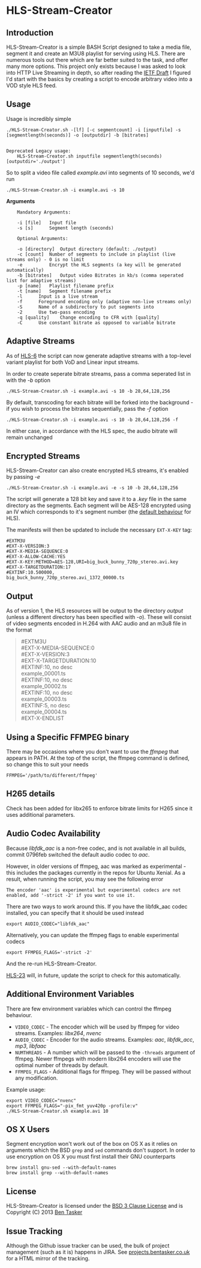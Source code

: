 HLS-Stream-Creator
==================

Introduction
-------------

HLS-Stream-Creator is a simple BASH Script designed to take a media file, segment it and create an M3U8 playlist for serving using HLS.
There are numerous tools out there which are far better suited to the task, and offer many more options. This project only exists because I was asked to look
into HTTP Live Streaming in depth, so after reading the [IETF Draft](http://tools.ietf.org/html/draft-pantos-http-live-streaming-11 "HLS on IETF") I figured I'd start with the basics by creating a script to encode arbitrary video into a VOD style HLS feed.



Usage
------

Usage is incredibly simple

```
./HLS-Stream-Creator.sh -[lf] [-c segmentcount] -i [inputfile] -s [segmentlength(seconds)] -o [outputdir] -b [bitrates]


Deprecated Legacy usage:
	HLS-Stream-Creator.sh inputfile segmentlength(seconds) [outputdir='./output']

```

So to split a video file called *example.avi* into segments of 10 seconds, we'd run

```
./HLS-Stream-Creator.sh -i example.avi -s 10
```

**Arguments**

```
    Mandatory Arguments:

	-i [file]	Input file
	-s [s]		Segment length (seconds)

    Optional Arguments:

	-o [directory]	Output directory (default: ./output)
	-c [count]	Number of segments to include in playlist (live streams only) - 0 is no limit
	-e      	Encrypt the HLS segments (a key will be generated automatically)
	-b [bitrates]	Output video Bitrates in kb/s (comma seperated list for adaptive streams)
	-p [name]	Playlist filename prefix
	-t [name]	Segment filename prefix
	-l		Input is a live stream
	-f		Foreground encoding only (adaptive non-live streams only)
	-S		Name of a subdirectory to put segments into
	-2		Use two-pass encoding
	-q [quality]	Change encoding to CFR with [quality]
	-C		Use constant bitrate as opposed to variable bitrate
```


Adaptive Streams
------------------

As of [HLS-6](http://projects.bentasker.co.uk/jira_projects/browse/HLS-6.html) the script can now generate adaptive streams with a top-level variant playlist for both VoD and Linear input streams.

In order to create seperate bitrate streams, pass a comma seperated list in with the *-b* option

```
./HLS-Stream-Creator.sh -i example.avi -s 10 -b 28,64,128,256
```

By default, transcoding for each bitrate will be forked into the background - if you wish to process the bitrates sequentially, pass the *-f* option

```
./HLS-Stream-Creator.sh -i example.avi -s 10 -b 28,64,128,256 -f
```

In either case, in accordance with the HLS spec, the audio bitrate will remain unchanged



Encrypted Streams
-------------------

HLS-Stream-Creator can also create encrypted HLS streams, it's enabled by passing *-e*

```
./HLS-Stream-Creator.sh -i example.avi -e -s 10 -b 28,64,128,256

```

The script will generate a 128 bit key and save it to a *.key* file in the same directory as the segments. Each segment will be AES-128 encrypted using an IV which corresponds to it's segment number (the [default behaviour](https://developer.apple.com/library/content/technotes/tn2288/_index.html#//apple_ref/doc/uid/DTS40012238-CH1-ENCRYPT) for HLS).

The manifests will then be updated to include the necessary `EXT-X-KEY` tag:

```
#EXTM3U
#EXT-X-VERSION:3
#EXT-X-MEDIA-SEQUENCE:0
#EXT-X-ALLOW-CACHE:YES
#EXT-X-KEY:METHOD=AES-128,URI=big_buck_bunny_720p_stereo.avi.key
#EXT-X-TARGETDURATION:17
#EXTINF:10.500000,
big_buck_bunny_720p_stereo.avi_1372_00000.ts
```



Output
-------

As of version 1, the HLS resources will be output to the directory *output* (unless a different directory has been specified with *-o*). These will consist of video segments encoded in H.264 with AAC audio and an m3u8 file in the format

>\#EXTM3U  
>\#EXT-X-MEDIA-SEQUENCE:0  
>\#EXT-X-VERSION:3  
>\#EXT-X-TARGETDURATION:10  
>\#EXTINF:10, no desc  
>example_00001.ts  
>\#EXTINF:10, no desc  
>example_00002.ts  
>\#EXTINF:10, no desc  
>example_00003.ts  
>\#EXTINF:5, no desc  
>example_00004.ts  
>\#EXT-X-ENDLIST



Using a Specific FFMPEG binary
-------------------------------

There may be occasions where you don't want to use the *ffmpeg* that appears in PATH. At the top of the script, the ffmpeg command is defined, so change this to suit your needs

```
FFMPEG='/path/to/different/ffmpeg'
```


H265 details
------------

Check has been added for libx265 to enforce bitrate limits for H265 since it uses additional parameters.



Audio Codec Availability
--------------------------

Because *libfdk_aac* is a non-free codec, and is not available in all builds, commit 0796feb switched the default audio codec to *aac*.

However, in older versions of ffmpeg, aac was marked as experimental - this includes the packages currently in the repos for Ubuntu Xenial. As a result, when running the script, you may see the following error

```
The encoder 'aac' is experimental but experimental codecs are not enabled, add '-strict -2' if you want to use it.
```

There are two ways to work around this. If you have the libfdk_aac codec installed, you can specify that it should be used instead
```
export AUDIO_CODEC="libfdk_aac"
```

Alternatively, you can update the ffmpeg flags to enable experimental codecs
```
export FFMPEG_FLAGS='-strict -2'
```

And the re-run HLS-Stream-Creator.

[HLS-23](http://projects.bentasker.co.uk/jira_projects/browse/HLS-23.html) will, in future, update the script to check for this automatically.




Additional Environment Variables
-------------------------------

There are few environment variables which can control the ffmpeg behaviour.

* `VIDEO_CODEC` - The encoder which will be used by ffmpeg for video streams. Examples: _libx264_, _nvenc_
* `AUDIO_CODEC` - Encoder for the audio streams. Examples: _aac_, _libfdk_acc_, _mp3_, _libfaac_
* `NUMTHREADS` - A number which will be passed to the `-threads` argument of ffmpeg. Newer ffmpegs with modern libx264 encoders will use the optimal number of threads by default.
* `FFMPEG_FLAGS` - Additional flags for ffmpeg. They will be passed without any modification.

Example usage:

```
export VIDEO_CODEC="nvenc"
export FFMPEG_FLAGS="-pix_fmt yuv420p -profile:v"
./HLS-Stream-Creator.sh example.avi 10
```


OS X Users
------------

Segment encryption won't work out of the box on OS X as it relies on arguments which the BSD `grep` and `sed` commands don't support. In order to use encryption on OS X you must first install their GNU counterparts

```
brew install gnu-sed --with-default-names
brew install grep --with-default-names
```


License
--------

HLS-Stream-Creator is licensed under the [BSD 3 Clause License](http://opensource.org/licenses/BSD-3-Clause) and is Copyright (C) 2013 [Ben Tasker](http://www.bentasker.co.uk)


Issue Tracking
----------------

Although the Github issue tracker can be used, the bulk of project management (such as it is) happens in JIRA. See [projects.bentasker.co.uk](http://projects.bentasker.co.uk/jira_projects/browse/HLS.html) for a HTML mirror of the tracking.
